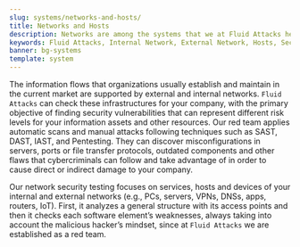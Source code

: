 ```yaml
---
slug: systems/networks-and-hosts/
title: Networks and Hosts
description: Networks are among the systems that we at Fluid Attacks help you evaluate to detect security vulnerabilities that you can subsequently remediate.
keywords: Fluid Attacks, Internal Network, External Network, Hosts, Security, Continuous Hacking, Ethical Hacking, Pentesting
banner: bg-systems
template: system
---
```


<div class="paragraph fw3 f5 lh-2">

The information flows that organizations usually establish and maintain
in the current market are supported by external and internal networks.
`Fluid Attacks` can check these infrastructures for your company, with
the primary objective of finding security vulnerabilities that can
represent different risk levels for your information assets and other
resources. Our red team applies automatic scans and manual attacks
following techniques such as SAST, DAST, IAST, and Pentesting. They can
discover misconfigurations in servers, ports or file transfer protocols,
outdated components and other flaws that cybercriminals can follow and
take advantage of in order to cause direct or indirect damage to your
company.

</div>

<div class="paragraph fw3 f5 lh-2">

Our network security testing focuses on services, hosts and devices of
your internal and external networks (e.g., PCs, servers, VPNs, DNSs,
apps, routers, IoT). First, it analyzes a general structure with its
access points and then it checks each software element’s weaknesses,
always taking into account the malicious hacker’s mindset, since at
`Fluid Attacks` we are established as a red team.

</div>